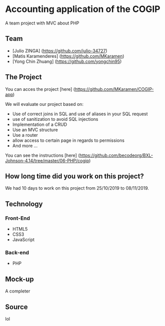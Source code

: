 # Accounting application of the COGIP
A team project with MVC about PHP


## Team

- [Julio ZINGA] (https://github.com/julio-34727)
- [Matis Karamenderes] (https://github.com/MKaramen)
- [Yong Chin Zhuang] (https://github.com/yongchin95)


## The Project
You can acces the project [here] (https://github.com/MKaramen/COGIP-app)

We will evaluate our project based on:

* Use of correct joins in SQL and use of aliases in your SQL request
* use of sanitization to avoid SQL injections
* Implementation of a CRUD
* Use an MVC structure
* Use a router
* allow access to certain page in regards to permissions
* And more ...

You can see the instructions [here] (https://github.com/becodeorg/BXL-Johnson-4.14/tree/master/06-PHP/cogip)

## How long time did you work on this project?
We had 10 days to work on this project from 25/10/2019 to 08/11/2019.

## Technology

### Front-End

* HTML5
* CSS3
* JavaScript

### Back-end

* PHP

## Mock-up
A completer

## Source 
lol

